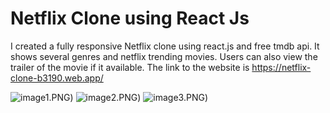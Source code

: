 # Netflix Clone using React Js
I created a fully responsive Netflix clone using react.js and free tmdb api. It shows several genres and netflix trending movies. Users can also view the trailer of the movie if it available. The link to the website is https://netflix-clone-b3190.web.app/






![image1.PNG](https://github.com/Tim1119/netflix-clone/blob/master/src/assets/image1.PNG?raw=true))
![image2.PNG](https://github.com/Tim1119/netflix-clone/blob/master/src/assets/image2.PNG?raw=true))
![image3.PNG](https://github.com/Tim1119/netflix-clone/blob/master/src/assets/image3.PNG?raw=true))
